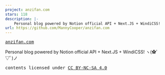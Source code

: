 ```yaml
---
project: anzifan.com
stars: 118
description: |-
    Personal blog powered by Notion official API + Next.JS + WindiCSS!
url: https://github.com/MannyCooper/anzifan.com
---
```


<samp><a href="https://anzifan.com" target="_blank" rel="noopener noreferrer">anzifan.com</a></samp>

Personal blog powered by Notion official API + Next.JS + WindiCSS!
ヽ(✿ﾟ▽ﾟ)ノ 

<samp>contents licensed under <a href='https://creativecommons.org/licenses/by-nc-sa/4.0/'>CC BY-NC-SA 4.0</a></samp>

